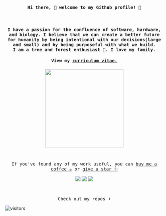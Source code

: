 <h4 align="center"><samp> Hi there, 👋 welcome to my Github profile! 👀</samp></h4>
<br>
<h4 align="center"><samp> I have a passion for the confluence of software, hardware, and biology. I believe that we can create a better future for humanity by being intentional with our decisions(large and small) and by being purposeful with what we build. <br>I am a tree and forest enthusiast 🌲. I love my family.</samp></h4>
<h4 align="center"><samp>View my <a href="">curriculum vitae.</a></samp></h4>
<p align="center">
  <img width="250" src="">
</p>
<br>
<p align="center"><samp>
If you've found any of my work useful, you can <a href="https://www.buymeacoffee.com/CalebACollar">buy me a coffee ☕️</a> or <a href="https://github.com/Mindstormer-0/Mindstormer-0">give a star ✨</a>
  </samp>
</p>

<p align="center">
<a href= "https://dev.to/mindstormer"><img src="https://img.icons8.com/windows/32/000000/dev.png"/></a>
<a href= "https://twitter.com/caleb_collar"><img src="https://img.icons8.com/android/24/000000/twitter.png"/></a>
<a href= "https://give.catf.us/give/329616/#!/donation/checkout"><img src="https://img.icons8.com/ios-glyphs/30/000000/planet.png"/></a>
</p>

<br>
<p align="center"><samp>
Check out my repos ⬇️  
  </samp>
</p>

![visitors](https://visitor-badge.glitch.me/badge?page_id=Mindstormer-0.Mindstormer-0&left_color=#312413&right_color=#c34a00)

<!--
Thanks for visiting! 👋
-->